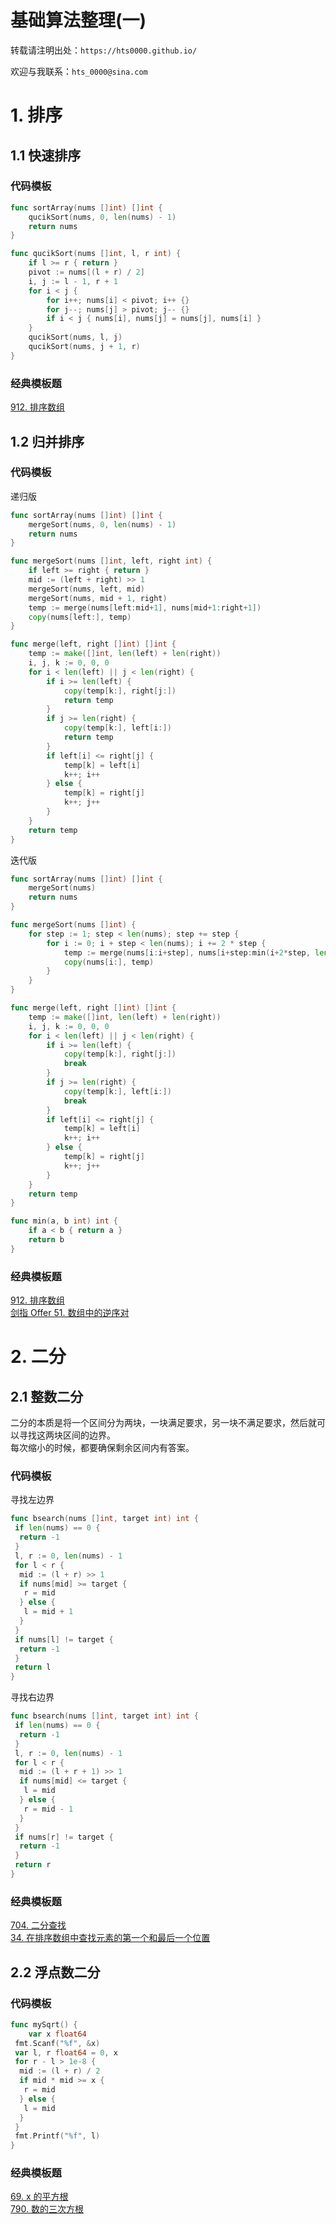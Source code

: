 # 基础算法整理(一)


<!--more-->

转载请注明出处：`https://hts0000.github.io/`

欢迎与我联系：`hts_0000@sina.com`

# 1. 排序

## 1.1 快速排序

### 代码模板

```go
func sortArray(nums []int) []int {
    qucikSort(nums, 0, len(nums) - 1)
    return nums
}

func qucikSort(nums []int, l, r int) {
    if l >= r { return }
    pivot := nums[(l + r) / 2]
    i, j := l - 1, r + 1
    for i < j {
        for i++; nums[i] < pivot; i++ {}
        for j--; nums[j] > pivot; j-- {}
        if i < j { nums[i], nums[j] = nums[j], nums[i] }
    }
    qucikSort(nums, l, j)
    qucikSort(nums, j + 1, r)
}
```

### 经典模板题

[912. 排序数组](https://leetcode.cn/problems/sort-an-array/)

## 1.2 归并排序

### 代码模板

递归版

```go
func sortArray(nums []int) []int {
    mergeSort(nums, 0, len(nums) - 1)
    return nums
}

func mergeSort(nums []int, left, right int) {
    if left >= right { return }
    mid := (left + right) >> 1
    mergeSort(nums, left, mid)
    mergeSort(nums, mid + 1, right)
    temp := merge(nums[left:mid+1], nums[mid+1:right+1])
    copy(nums[left:], temp)
}

func merge(left, right []int) []int {
    temp := make([]int, len(left) + len(right))
    i, j, k := 0, 0, 0
    for i < len(left) || j < len(right) {
        if i >= len(left) {
            copy(temp[k:], right[j:])
            return temp
        }
        if j >= len(right) {
            copy(temp[k:], left[i:])
            return temp
        }
        if left[i] <= right[j] {
            temp[k] = left[i]
            k++; i++
        } else {
            temp[k] = right[j]
            k++; j++
        }
    }
    return temp
}
```

迭代版

```go
func sortArray(nums []int) []int {
    mergeSort(nums)
    return nums
}

func mergeSort(nums []int) {
    for step := 1; step < len(nums); step += step {
        for i := 0; i + step < len(nums); i += 2 * step {
            temp := merge(nums[i:i+step], nums[i+step:min(i+2*step, len(nums))])
            copy(nums[i:], temp)
        }
    }
}

func merge(left, right []int) []int {
    temp := make([]int, len(left) + len(right))
    i, j, k := 0, 0, 0
    for i < len(left) || j < len(right) {
        if i >= len(left) {
            copy(temp[k:], right[j:])
            break
        }
        if j >= len(right) {
            copy(temp[k:], left[i:])
            break
        }
        if left[i] <= right[j] {
            temp[k] = left[i]
            k++; i++
        } else {
            temp[k] = right[j]
            k++; j++
        }
    }
    return temp
}

func min(a, b int) int {
    if a < b { return a }
    return b
}
```

### 经典模板题

[912. 排序数组](https://leetcode.cn/problems/sort-an-array/)  
[剑指 Offer 51. 数组中的逆序对](https://leetcode.cn/problems/shu-zu-zhong-de-ni-xu-dui-lcof/)

# 2. 二分

## 2.1 整数二分

二分的本质是将一个区间分为两块，一块满足要求，另一块不满足要求，然后就可以寻找这两块区间的边界。  
每次缩小的时候，都要确保剩余区间内有答案。

### 代码模板

寻找左边界

```go
func bsearch(nums []int, target int) int {
 if len(nums) == 0 {
  return -1
 }
 l, r := 0, len(nums) - 1
 for l < r {
  mid := (l + r) >> 1
  if nums[mid] >= target {
   r = mid
  } else {
   l = mid + 1
  }
 }
 if nums[l] != target {
  return -1
 }
 return l
}
```

寻找右边界

```go
func bsearch(nums []int, target int) int {
 if len(nums) == 0 {
  return -1
 }
 l, r := 0, len(nums) - 1
 for l < r {
  mid := (l + r + 1) >> 1
  if nums[mid] <= target {
   l = mid
  } else {
   r = mid - 1
  }
 }
 if nums[r] != target {
  return -1
 }
 return r
}
```

### 经典模板题

[704. 二分查找](https://leetcode.cn/problems/binary-search/)  
[34. 在排序数组中查找元素的第一个和最后一个位置](https://leetcode.cn/problems/find-first-and-last-position-of-element-in-sorted-array/)

## 2.2 浮点数二分

### 代码模板

```go
func mySqrt() {
    var x float64
 fmt.Scanf("%f", &x)
 var l, r float64 = 0, x
 for r - l > 1e-8 {
  mid := (l + r) / 2
  if mid * mid >= x {
   r = mid
  } else {
   l = mid
  }
 }
 fmt.Printf("%f", l)
}
```

### 经典模板题

[69. x 的平方根](https://leetcode.cn/problems/sqrtx/)  
[790. 数的三次方根](https://www.acwing.com/problem/content/792/)

